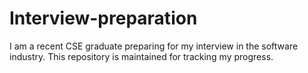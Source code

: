 # Interview-preparation
I am a recent CSE graduate preparing for my interview in the software industry. 
This repository is maintained for tracking my progress.
